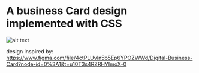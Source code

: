 # A business Card design implemented with CSS


![alt text](https://github.com/IAMAMZ/Business_Card_With_CSS//image.png?raw=true)


design inspired by: https://www.figma.com/file/4ctPLUvIn5b5Ep6YPOZWWd/Digital-Business-Card?node-id=0%3A1&t=u10T3s4RZRHYImoX-0
